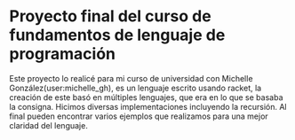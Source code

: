 # Proyecto final del curso de fundamentos de lenguaje de programación 

Este proyecto lo realicé para mi curso de universidad con Michelle González(user:michelle_gh), es un lenguaje escrito usando racket, la creación de este basó en múltiples lenguajes, que era en lo que se basaba la consigna. Hicimos diversas implementaciones incluyendo la recursión. Al final pueden encontrar varios ejemplos que realizamos para una mejor claridad del lenguaje. 
